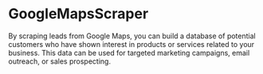# GoogleMapsScraper
By scraping leads from Google Maps, you can build a database of potential customers who have shown interest in products or services related to your business. This data can be used for targeted marketing campaigns, email outreach, or sales prospecting.
